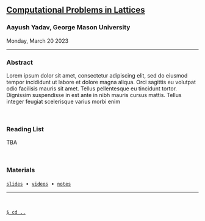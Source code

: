 ## **[Computational Problems in Lattices](#)**
### Aayush Yadav, George Mason University
Monday, March 20 2023

--------------------------------------------------------------------------------

### **Abstract**

Lorem ipsum dolor sit amet, consectetur adipiscing elit, sed do eiusmod tempor 
incididunt ut labore et dolore magna aliqua. Orci sagittis eu volutpat odio 
facilisis mauris sit amet. Tellus pellentesque eu tincidunt tortor. Dignissim 
suspendisse in est ante in nibh mauris cursus mattis. Tellus integer feugiat 
scelerisque varius morbi enim

<br/>

### **Reading List**

TBA

<br/>

### **Materials**

[`slides`](#)&nbsp;&nbsp;&bull;&nbsp;&nbsp;[`videos`](#)&nbsp;&nbsp;&bull;&nbsp;&nbsp;[`notes`](#)

--------------------------------------------------------------------------------
<br/>

[`$ cd ..`](../readme)

<!---
A note on formatting: while there is no fixed format for maintaining this page 
yet, as a practical style emerges over the first several iterations, some level 
of consistency will also be expected.
--->
